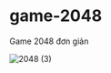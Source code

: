 # game-2048
Game 2048 đơn giản

![2048 (3)](https://user-images.githubusercontent.com/69896918/90624296-f0dd2d80-e241-11ea-96ec-ac2b7160cef9.png)
